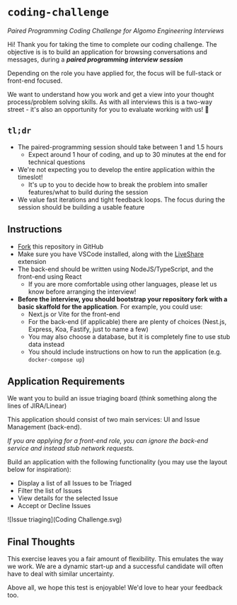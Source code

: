 # `coding-challenge`
_Paired Programming Coding Challenge for Algomo Engineering Interviews_

Hi! Thank you for taking the time to complete our coding challenge. The objective is is to build an application for browsing conversations and messages, during a **_paired programming interview session_**

Depending on the role you have applied for, the focus will be full-stack or front-end focused. 

We want to understand how you work and get a view into your thought process/problem solving skills. As with all interviews this is a two-way street - it's also an opportunity for you to evaluate working with us! 🙂

## `tl;dr`

- The paired-programming session should take between 1 and 1.5 hours
  - Expect around 1 hour of coding, and up to 30 minutes at the end for technical questions
- We're not expecting you to develop the entire application within the timeslot!
  - It's up to you to decide how to break the problem into smaller features/what to build during the session
- We value fast iterations and tight feedback loops. The focus during the session should be building a usable feature

## Instructions

- [Fork](https://docs.github.com/en/pull-requests/collaborating-with-pull-requests/working-with-forks/fork-a-repo) this repository in GitHub
- Make sure you have VSCode installed, along with the [LiveShare](https://marketplace.visualstudio.com/items?itemName=MS-vsliveshare.vsliveshare) extension
- The back-end should be written using NodeJS/TypeScript, and the front-end using React
  - If you are more comfortable using other languages, please let us know before arranging the interview!
- **Before the interview, you should bootstrap your repository fork with a basic skaffold for the application**. For example, you could use:
  - Next.js or Vite for the front-end
  - For the back-end (if applicable) there are plenty of choices (Nest.js, Express, Koa, Fastify, just to name a few)
  - You may also choose a database, but it is completely fine to use stub data instead
  - You should include instructions on how to run the application (e.g. `docker-compose up`)

## Application Requirements

We want you to build an issue triaging board (think something along the lines of JIRA/Linear)

This application should consist of two main services: UI and Issue Management (back-end).

_If you are applying for a front-end role, you can ignore the back-end service and instead stub network requests._

Build an application with the following functionality (you may use the layout below for inspiration):

- Display a list of all Issues to be Triaged
- Filter the list of Issues
- View details for the selected Issue
- Accept or Decline Issues

![Issue triaging](Coding Challenge.svg)

## Final Thoughts

This exercise leaves you a fair amount of flexibility. This emulates the way we work. We are a dynamic start-up and a successful candidate will often have to deal with similar uncertainty.

Above all, we hope this test is enjoyable! We'd love to hear your feedback too.
